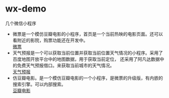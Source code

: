 # wx-demo
几个微信小程序    
* 微票是一个模仿豆瓣电影的小程序，首页是一个当前热映的电影页面。还可以看附近的影院，购票功能还在开发中。       
[微票](https://github.com/Bvtop/wx-demo/tree/master/%E5%BE%AE%E7%A5%A8)    
* 天气预报是一个可以获取当前位置并获取当前位置天气情况的小程序。采用了百度地图开放平台中的地图数据，用于获取当前定位，
还采用了阿凡达数据中的免费天气预报借口。来获取当前城市的天气情况。    
[天气预报](https://github.com/Bvtop/wx-demo/tree/master/%E5%A4%A9%E6%B0%94%E9%A2%84%E6%8A%A5)    
* 仿豆瓣电影。是一个模仿豆瓣电影的一个小程序，是微票的升级版，有内嵌的搜索引擎。可以内部搜索。    
[豆瓣电影](https://github.com/Bvtop/wx-demo/tree/master/douban-film)

